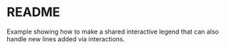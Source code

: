 # README #

Example showing how to make a shared interactive legend that can also handle new lines added via interactions.